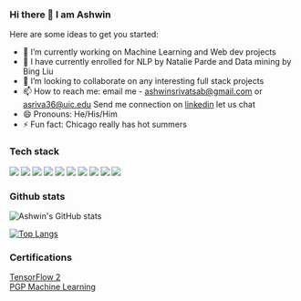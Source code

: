 ### Hi there 👋 I am Ashwin

Here are some ideas to get you started:

- 🔭 I’m currently working on Machine Learning and Web dev projects
- 🌱 I have currently enrolled for NLP by Natalie Parde and Data mining by Bing Liu 
- 👯 I’m looking to collaborate on any interesting full stack projects
- 📫 How to reach me: email me - ashwinsrivatsab@gmail.com or asriva36@uic.edu
                       Send me connection on [linkedin](https://www.linkedin.com/in/ashwin-bhaskar-srivatsa-3ab953122/) let us chat
- 😄 Pronouns:  He/His/Him
- ⚡ Fun fact: Chicago really has hot summers


### Tech stack
![](https://img.shields.io/badge/code-Java-green)
![](https://img.shields.io/badge/code-python-green)
![](https://img.shields.io/badge/code-JavaScript-green)
![](https://img.shields.io/badge/code-C-green)
![](https://img.shields.io/badge/framework-SpringBoot-blue)
![](https://img.shields.io/badge/framework-React-blue)
![](https://img.shields.io/badge/framework-Flask-blue)
![](https://img.shields.io/badge/Concepts-MachineLearning-red)
![](https://img.shields.io/badge/Tools-Git-orange)
![](https://img.shields.io/badge/Tools-AWS-orange)

### Github stats
![Ashwin's GitHub stats](https://github-readme-stats.vercel.app/api?username=Ashwin1234&show_icons=true&theme=radical)

[![Top Langs](https://github-readme-stats.vercel.app/api/top-langs/?username=Ashwin1234&langs_count=10&theme=tokyonight)](https://github.com/anuraghazra/github-readme-stats)

### Certifications
[TensorFlow 2](https://www.coursera.org/specializations/tensorflow2-deeplearning) <br>
[PGP Machine Learning](https://www.mygreatlearning.com/us/artificial-intelligence/courses/advanced-artificial-intelligence-machine-learning-online-course?arz=1)



